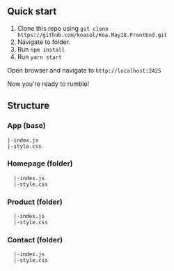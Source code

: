 ## Quick start

1. Clone this repo using `git clone https://github.com/koasol/Koa.May18.FrontEnd.git`
2. Navigate to folder.<br />
3. Run `npm install`
4. Run `yarn start`

Open browser and navigate to `http://localhost:2425`

Now you're ready to rumble!

## Structure

### App (base)
    |-index.js
    |-style.css
  ### Homepage (folder)
      |-index.js
      |-style.css
  ### Product (folder)
      |-index.js
      |-style.css
  ### Contact (folder)
      |-index.js
      |-style.css

